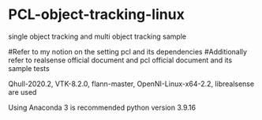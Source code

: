 # PCL-object-tracking-linux
single object tracking and multi object tracking sample


#Refer to my notion on the setting pcl and its dependencies
#Additionally refer to realsense official document and pcl official document and its sample tests

Qhull-2020.2, VTK-8.2.0, flann-master, OpenNI-Linux-x64-2.2, librealsense are used

Using Anaconda 3 is recommended
python version 3.9.16
